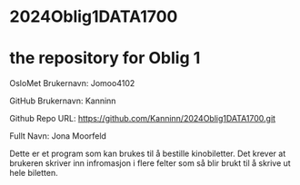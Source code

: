 # 2024Oblig1DATA1700
the repository for Oblig 1 
============
OsloMet Brukernavn: Jomoo4102

GitHub Brukernavn: Kanninn 

Github Repo URL: https://github.com/Kanninn/2024Oblig1DATA1700.git

Fullt Navn: Jona Moorfeld

Dette er et program som kan brukes til å bestille kinobiletter.
Det krever at brukeren skriver inn infromasjon i flere felter som så blir brukt til å skrive ut hele biletten.

